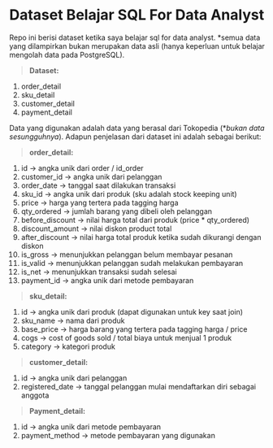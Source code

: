 # Dataset Belajar SQL For Data Analyst

Repo ini berisi dataset  ketika saya belajar sql for data analyst. *semua data yang dilampirkan bukan merupakan data asli (hanya keperluan untuk belajar mengolah data pada PostgreSQL).

>**Dataset:**  
1. order_detail  
2. sku_detail  
3. customer_detail  
4. payment_detail

Data yang digunakan adalah data yang berasal dari Tokopedia (*_bukan data sesungguhnya_). Adapun penjelasan dari dataset ini adalah sebagai berikut:

>**order_detail:**
1. id → angka unik dari order / id_order
2. customer_id → angka unik dari pelanggan
3. order_date → tanggal saat dilakukan transaksi
4. sku_id → angka unik dari produk (sku adalah stock keeping unit)
5. price → harga yang tertera pada tagging harga
6. qty_ordered → jumlah barang yang dibeli oleh pelanggan
7. before_discount → nilai harga total dari produk (price * qty_ordered)
8. discount_amount → nilai diskon product total
9. after_discount → nilai harga total produk ketika sudah dikurangi dengan diskon
10. is_gross → menunjukkan pelanggan belum membayar pesanan
11. is_valid → menunjukkan pelanggan sudah melakukan pembayaran
12. is_net → menunjukkan transaksi sudah selesai
13. payment_id → angka unik dari metode pembayaran

>**sku_detail:**
1. id → angka unik dari produk (dapat digunakan untuk key saat join)
2. sku_name → nama dari produk
3. base_price → harga barang yang tertera pada tagging harga / price
4. cogs → cost of goods sold / total biaya untuk menjual 1 produk
5. category → kategori produk

>**customer_detail:**
1. id → angka unik dari pelanggan
2. registered_date → tanggal pelanggan mulai mendaftarkan diri sebagai anggota

>**Payment_detail:**
1. id → angka unik dari metode pembayaran
2. payment_method → metode pembayaran yang digunakan
